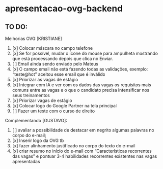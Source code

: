 # apresentacao-ovg-backend

## TO DO:

Melhorias OVG [KRISTIANE]

1. [x] Colocar máscara no campo telefone
2. [x] Se for possível, mudar o ícone do mouse para ampulheta mostrando que está processando depois que clica no Enviar.
3. [ ] Email ainda sendo enviado pelo Mateus
4. [x] O campo email não está fazendo todas as validações, exemplo: “teste@hot” aceitou esse email que é inválido
5. [x] Priorizar as vagas de estágio
6. [x] Integrar com IA e ver com os dados das vagas os requisitos mais comuns entre as vagas e o que o candidato precisa intensificar nos seus treinamentos
7. [x] Priorizar vagas de estágio
8. [x] Colocar logo do Google Partner na tela principal
9. [ ] Fazer um teste com o curso de direito

Complementando [GUSTAVO]:

1. [ ] avaliar a possibilidade de destacar em negrito algumas palavras no corpo do e-mail;
2. [x] Inserir logo da OVG tb
3. [x] fazer alinhamento justificado no corpo do texto do e-mail
4. [x] criar resumo no início do e-mail com “Características recorrentes das vagas” e pontuar 3-4 habilidades recorrentes existentes nas vagas apresentadas
